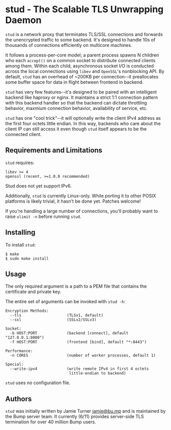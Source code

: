 stud - The Scalable TLS Unwrapping Daemon
=========================================

`stud` is a network proxy that terminates TLS/SSL connections and forwards the
unencrypted traffic to some backend.  It's designed to handle 10s of thousands of
connections efficiently on multicore machines.

It follows a process-per-core model; a parent process spawns N children who
each `accept()` on a common socket to distribute connected clients among them.
Within each child, asynchronous socket I/O is conducted across the local
connections using `libev` and `OpenSSL`'s nonblocking API.  By default,
`stud` has an overhead of ~200KB per connection--it preallocates
some buffer space for data in flight between frontend in backend.

`stud` has very few features--it's designed to be paired with an intelligent
backend like haproxy or nginx.  It maintains a strict 1:1 connection pattern
with this backend handler so that the backend can dictate throttling behavior,
maxmium connection behavior, availability of service, etc.

`stud` has one "cool trick"--it will optionally write the client IPv4 address
as the first four octets little endian.  In this way, backends who care about
the client IP can still access it even though `stud` itself appears to be
the connected client.

Requirements and Limitations
----------------------------

`stud` requires:

    libev >= 4
    openssl (recent, >=1.0.0 recommended)

Stud does not yet support IPv6.

Additionally, `stud` is currently Linux-only.  While porting it to other POSIX
platforms is likely trivial, it hasn't be done yet.  Patches welcome!

If you're handling a large number of connections, you'll
probably want to raise `ulimit -n` before running `stud`.

Installing
----------

To install `stud`:

    $ make
    $ sudo make install

Usage
-----

The only required argument is a path to a PEM file that contains the certificate
and private key.

The entire set of arguments can be invoked with `stud -h`:

    Encryption Methods:
      --tls                    (TLSv1, default)
      --ssl                    (SSLv2/SSLv3)

    Socket:
      -b HOST:PORT             (backend [connect], default "127.0.0.1:8000")
      -f HOST:PORT             (frontend [bind], default "*:8443")

    Performance:
      -n CORES                 (number of worker processes, default 1)

    Special:
      --write-ipv4             (write remote IPv4 in first 4 octets
                                little-endian to backend)

`stud` uses no configuration file.

Authors
-------

`stud` was initially written by Jamie Turner <jamie@bu.mp> and is maintained
by the Bump server team.  It currently (6/11) provides server-side TLS
termination for over 40 million Bump users.
